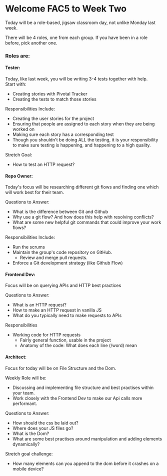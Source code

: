 # Welcome FAC5 to Week Two

Today will be a role-based, jigsaw classroom day, not unlike Monday last week.

There will be 4 roles, one from each group. If you have been in a role before, pick another one.

### Roles are:

#### Tester:
Today, like last week, you will be writing 3-4 tests together with help.  
Start with:  
* Creating stories with Pivotal Tracker 
* Creating the tests to match those stories

Responsibilities Include:
* Creating the user stories for the project
* Ensuring that people are assigned to each story when they are being worked on
* Making sure each story has a corresponding test
* Though you shouldn't be doing ALL the testing, it is your responsibility to make sure testing is happening, and happening to a high quality.

Stretch Goal: 
* How to test an HTTP request?


#### Repo Owner:
Today's focus will be researching different git flows and finding one which will work best for their team. 

Questions to Answer:
* What is the difference between Git and Github
* Why use a git flow? And how does this help with resolving conflicts?
* What are some new helpful git commands that could improve your work flows?

Responsibilities Include:
* Run the scrums
* Maintain the group's code repository on GitHub. 
	* Review and merge pull requests.
* Enforce a Git development strategy (like Github Flow)


#### Frontend Dev:
Focus will be on querying APIs and HTTP best practices

Questions to Answer:
* What is an HTTP request?
* How to make an HTTP request in vanilla JS
* What do you typically need to make requests to APIs

Responsibilities
* Working code for HTTP requests
	* Fairly general function, usable in the project 
	* Anatomy of the code: What does each line (/word) mean


#### Architect:
Focus for today will be on File Structure and the Dom.

Weekly Role will be:
* Discussing and implementing file structure and best practises within your team.
* Work closely with the Frontend Dev to make our Api calls more performant.

Questions to Answer: 
* How should the css be laid out?
* Where does your JS files go?
* What is the Dom? 
* What are some best practises around manipulation and adding elements dynamically?

Stretch goal challenge: 
* How many elements can you append to the dom before it crashes on a mobile device?
